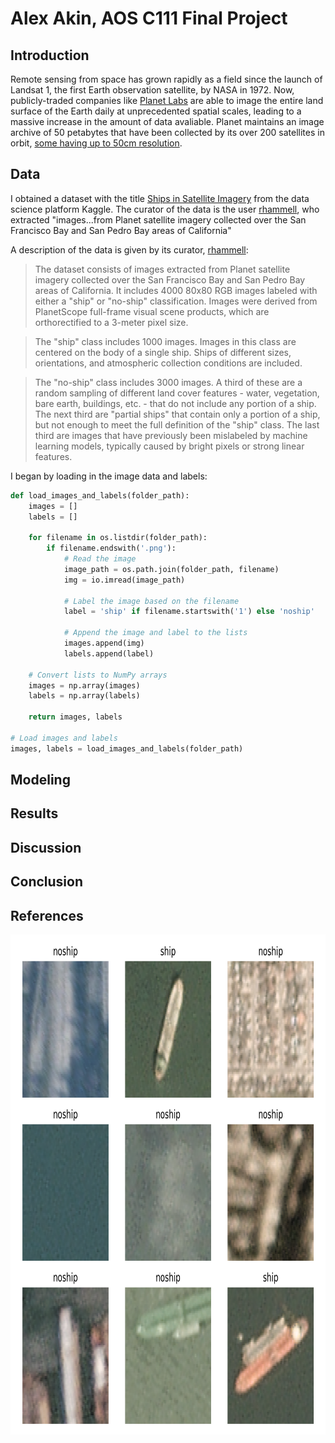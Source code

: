 
# Alex Akin, AOS C111 Final Project

## Introduction

Remote sensing from space has grown rapidly as a field since the launch of Landsat 1, the first Earth observation satellite, by NASA in 1972. Now, publicly-traded companies like [Planet Labs](https://www.planet.com/) are able to image the entire land surface of the Earth daily at unprecedented spatial scales, leading to a massive increase in the amount of data avaliable. Planet maintains an image archive of 50 petabytes that have been collected by its over 200 satellites in orbit, [some having up to 50cm resolution](https://www.planet.com/products/hi-res-monitoring/).

## Data

I obtained a dataset with the title [Ships in Satellite Imagery](https://www.kaggle.com/datasets/rhammell/ships-in-satellite-imagery) from the data science platform Kaggle. The curator of the data is the user [rhammell](https://www.kaggle.com/rhammell), who extracted "images...from Planet satellite imagery collected over the San Francisco Bay and San Pedro Bay areas of California" 

A description of the data is given by its curator, [rhammell](https://www.kaggle.com/rhammell): 

> The dataset consists of images extracted from Planet satellite imagery collected over the San Francisco Bay and San Pedro Bay areas of California. It includes 4000 80x80 RGB images labeled with either a "ship" or "no-ship" classification. Images were derived from PlanetScope full-frame visual scene products, which are orthorectified to a 3-meter pixel size.

> The "ship" class includes 1000 images. Images in this class are centered on the body of a single ship. Ships of different sizes, orientations, and atmospheric collection conditions are included. 

> The "no-ship" class includes 3000 images. A third of these are a random sampling of different land cover features - water, vegetation, bare earth, buildings, etc. - that do not include any portion of a ship. The next third are "partial ships" that contain only a portion of a ship, but not enough to meet the full definition of the "ship" class. The last third are images that have previously been mislabeled by machine learning models, typically caused by bright pixels or strong linear features.


I began by loading in the image data and labels:

```python 
def load_images_and_labels(folder_path):
    images = []
    labels = []

    for filename in os.listdir(folder_path):
        if filename.endswith('.png'):
            # Read the image
            image_path = os.path.join(folder_path, filename)
            img = io.imread(image_path)

            # Label the image based on the filename
            label = 'ship' if filename.startswith('1') else 'noship'

            # Append the image and label to the lists
            images.append(img)
            labels.append(label)

    # Convert lists to NumPy arrays
    images = np.array(images)
    labels = np.array(labels)

    return images, labels

# Load images and labels
images, labels = load_images_and_labels(folder_path)
```

## Modeling

## Results

## Discussion

## Conclusion

## References

<img align="left" width="800" height="800" src="/Images/visualization_1.png">


